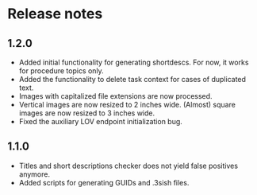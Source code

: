 # Release notes

## 1.2.0
* Added initial functionality for generating shortdescs. For now, it works for procedure topics only.
* Added the functionality to delete task context for cases of duplicated text.
* Images with capitalized file extensions are now processed.
* Vertical images are now resized to 2 inches wide. (Almost) square images are now resized to 3 inches wide.
* Fixed the auxiliary LOV endpoint initialization bug.

## 1.1.0
* Titles and short descriptions checker does not yield false positives anymore.
* Added scripts for generating GUIDs and .3sish files.
